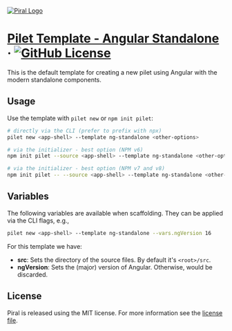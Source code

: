 [![Piral Logo](https://github.com/smapiot/piral/raw/main/docs/assets/logo.png)](https://piral.io)

# [Pilet Template - Angular Standalone](https://piral.io) &middot; [![GitHub License](https://img.shields.io/badge/license-MIT-blue.svg)](https://github.com/smapiot/piral/blob/main/LICENSE)

This is the default template for creating a new pilet using Angular with the modern standalone components.

## Usage

Use the template with `pilet new` or `npm init pilet`:

```sh
# directly via the CLI (prefer to prefix with npx)
pilet new <app-shell> --template ng-standalone <other-options>

# via the initializer - best option (NPM v6)
npm init pilet --source <app-shell> --template ng-standalone <other-options>

# via the initializer - best option (NPM v7 and v8)
npm init pilet -- --source <app-shell> --template ng-standalone <other-options>
```

## Variables

The following variables are available when scaffolding. They can be applied via the CLI flags, e.g.,

```sh
pilet new <app-shell> --template ng-standalone --vars.ngVersion 16
```

For this template we have:

- **src**: Sets the directory of the source files. By default it's `<root>/src`.
- **ngVersion**: Sets the (major) version of Angular. Otherwise, would be discarded.

## License

Piral is released using the MIT license. For more information see the [license file](./LICENSE).
